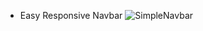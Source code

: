 * Easy Responsive Navbar
![SimpleNavbar](https://github.com/MattewWebDev/ProjectsForLearning/assets/161828498/1891c982-432a-4e5b-9213-5f48a51b93ad)
